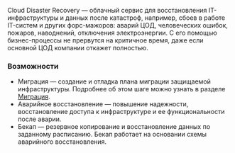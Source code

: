 Cloud Disaster Recovery — облачный сервис для восстановления IT-инфраструктуры и данных после катастроф, например, сбоев в работе IT-систем и других форс-мажоров: аварий ЦОД, человеческих ошибок, пожаров, наводнений, отключения электроэнергии. С его помощью бизнес-процессы не прервутся на критичное время, даже если основной ЦОД компании откажет полностью.

### Возможности

- Миграция — создание и отладка плана миграции защищаемой инфраструктуры. Подробнее об этом шаге можно узнать в разделе [Миграция](../../migration/).
- Аварийное восстановление — повышение надежности, восстановление доступа к инфраструктуре и ее функциональности после аварии.
- Бекап — резервное копирование и восстановление данных по заданному расписанию. Бекап работает на основании схемы аварийного восстановления.
